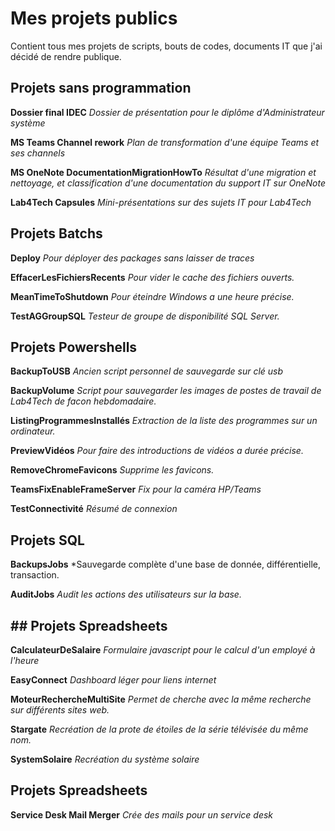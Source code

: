 # Mes projets publics

Contient tous mes projets de scripts, bouts de codes, documents IT que j'ai décidé de rendre publique.

## Projets sans programmation

**Dossier final IDEC**
*Dossier de présentation pour le diplôme d'Administrateur système*

**MS Teams Channel rework**
*Plan de transformation d'une équipe Teams et ses channels*

**MS OneNote DocumentationMigrationHowTo**
*Résultat d'une migration et nettoyage, et classification d'une documentation du support IT sur OneNote*

**Lab4Tech Capsules**
*Mini-présentations sur des sujets IT pour Lab4Tech*

## Projets Batchs

**Deploy**
*Pour déployer des packages sans laisser de traces*

**EffacerLesFichiersRecents**
*Pour vider le cache des fichiers ouverts.*

**MeanTimeToShutdown**
*Pour éteindre Windows a une heure précise.*

**TestAGGroupSQL**
*Testeur de groupe de disponibilité SQL Server.*


## Projets Powershells

**BackupToUSB**
*Ancien script personnel de sauvegarde sur clé usb*

**BackupVolume**
*Script pour sauvegarder les images de postes de travail de Lab4Tech de facon hebdomadaire.*

**ListingProgrammesInstallés**
*Extraction de la liste des programmes sur un ordinateur.*

**PreviewVidéos**
*Pour faire des introductions de vidéos a durée précise.*

**RemoveChromeFavicons**
*Supprime les favicons.*

**TeamsFixEnableFrameServer**
*Fix pour la caméra HP/Teams*

**TestConnectivité**
*Résumé de connexion*


## Projets SQL

**BackupsJobs**
*Sauvegarde complète d'une base de donnée, différentielle, transaction.

**AuditJobs**
*Audit les actions des utilisateurs sur la base.*

## ## Projets Spreadsheets

**CalculateurDeSalaire**
*Formulaire javascript pour le calcul d'un employé à l'heure*

**EasyConnect**
*Dashboard léger pour liens internet*

**MoteurRechercheMultiSite**
*Permet de cherche avec la même recherche sur différents sites web.*

**Stargate**
*Recréation de la prote de étoiles de la série télévisée du même nom.*

**SystemSolaire**
*Recréation du système solaire*

## Projets Spreadsheets

**Service Desk Mail Merger**
*Crée des mails pour un service desk*
